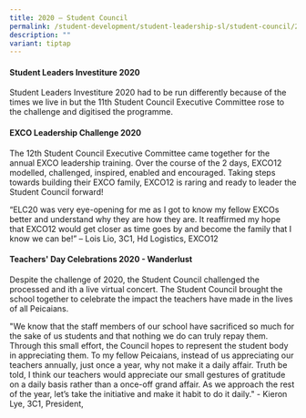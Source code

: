 ```yaml
---
title: 2020 – Student Council
permalink: /student-development/student-leadership-sl/student-council/2020-student-council/
description: ""
variant: tiptap
---
```

<h4><strong>Student Leaders Investiture 2020</strong></h4>
<p>Student Leaders Investiture 2020 had to be run differently because of
the times we live in but the 11th Student Council Executive Committee rose
to the challenge and digitised the programme.</p>
<h4><strong>EXCO Leadership Challenge 2020</strong></h4>
<p>The 12th Student Council Executive Committee came together for the annual
EXCO leadership training. Over the course of the 2 days, EXCO12 modelled,
challenged, inspired, enabled and encouraged. Taking steps towards building
their EXCO family, EXCO12 is raring and ready to leader the Student Council
forward!</p>
<p>“ELC20 was very eye-opening for me as I got to know my fellow EXCOs better
and understand why they are how they are. It reaffirmed my hope that EXCO12
would get closer as time goes by and become the family that I know we can
be!” – Lois Lio, 3C1, Hd Logistics, EXCO12</p>
<h4><strong>Teachers' Day Celebrations 2020 - Wanderlust</strong></h4>
<p>Despite the challenge of 2020, the Student Council challenged the processed
and ith a live virtual concert. The Student Council brought the school
together to celebrate the impact the teachers have made in the lives of
all Peicaians.</p>
<p>"We know that the staff members of our school have sacrificed so much
for the sake of us students and that nothing we do can truly repay them.
Through this small effort, the Council hopes to represent the student body
in appreciating them. To my fellow Peicaians, instead of us appreciating
our teachers annually, just once a year, why not make it a daily affair.
Truth be told, I think our teachers would appreciate our small gestures
of gratitude on a daily basis rather than a once-off grand affair. As we
approach the rest of the year, let’s take the initiative and make it habit
to do it daily." - Kieron Lye, 3C1, President,</p>
<p></p>
